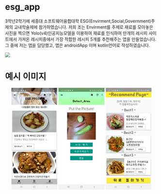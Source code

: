 # esg_app
3학년2학기에 세종대 소프트웨어융합대학 ESG(Envirment,Social,Government)주제의 교내학술제에 참가하였습니다.
저희 조는 Envirment를 주제로 재료를 모아놓은 사진을 찍으면 Yolo(v4)인공지능모델을 이용하여 재료를
인식하여 만개의 레시피 사이트에서 가져온 레시피중에서 가장 적합한 레시피 5개를 추천해주는 앱을 만들었습니다.
그 중에 저는 앱을 담당했고, 앱은 androidApp 이며 kotlin언어로 작성하였습니다.

<img src="https://github.com/user-attachments/assets/b31892bb-2b26-455c-9c2f-d32b6cad6fcb">

# 예시 이미지
<p align="center">
  <img src="image/thumb1.jpg" width="30%" height="30%"/>
  <img src="image/thumb2.jpg" width="30%" height="30%"/>
  <img src="image/thumb3.jpg" width="30%" height="30%"/>
</p>
